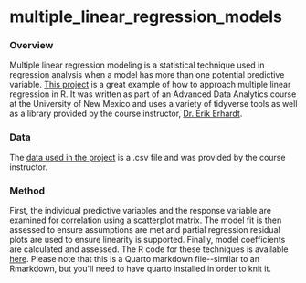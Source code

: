# multiple_linear_regression_models

### Overview

Multiple linear regression modeling is a statistical technique used in regression analysis when a model has more than one potential predictive variable. [This project](https://github.com/ryanloveriner/multiple_linear_regression_models/blob/main/ADA%20Simple%20Multiple%20Linear%20Regression.pdf) is a great example of how to approach multiple linear regression in R. It was written as part of an Advanced Data Analytics course at the University of New Mexico and uses a variety of tidyverse tools as well as a library provided by the course instructor, [Dr. Erik Erhardt](https://statacumen.com/about/).

### Data

The [data used in the project](https://github.com/ryanloveriner/multiple_linear_regression_models/blob/main/ADA%20Simple%20Multiple%20Linear%20Regression%20Data.csv) is a .csv file and was provided by the course instructor.

### Method

First, the individual predictive variables and the response variable are examined for correlation using a scatterplot matrix. The model fit is then assessed to ensure assumptions are met and partial regression residual plots are used to ensure linearity is supported. Finally, model coefficients are calculated and assessed. The R code for these techniques is available [here](https://github.com/ryanloveriner/multiple_linear_regression_models/blob/main/ADA%20Simple%20Multiple%20Linear%20Regression.qmd). Please note that this is a Quarto markdown file--similar to an Rmarkdown, but you'll need to have quarto installed in order to knit it.

